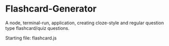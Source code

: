 # Flashcard-Generator

A node, terminal-run, application, creating cloze-style and regular question type flashcard/quiz questions.

Starting file: flashcard.js
